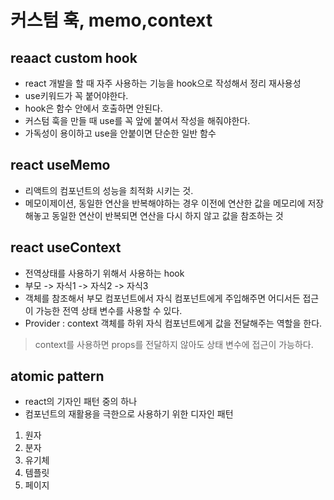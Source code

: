 # 커스텀 훅, memo,context

## reaact custom hook
- react 개발을 할 때 자주 사용하는 기능을 hook으로 작성해서 정리 재사용성
- use키워드가 꼭 붙어야한다.
- hook은 함수 안에서 호출하면 안된다.
- 커스텀 훅을 만들 때 use를 꼭 앞에 붙여서 작성을 해줘야한다.
- 가독성이 용이하고 use을 안붙이면 단순한 일반 함수

## react useMemo
- 리액트의 컴포넌트의 성능을 최적화 시키는 것.
- 메모이제이션, 동일한 연산을 반복해야하는 경우 이전에 연산한 값을 메모리에 저장해놓고 동일한 연산이 반복되면 연산을 다시 하지 않고 값을 참조하는 것

## react useContext
- 전역상태를 사용하기 위해서 사용하는 hook
- 부모 -> 자식1 -> 자식2 -> 자식3
- 객체를 참조해서 부모 컴포넌트에서 자식 컴포넌트에게 주입해주면 어디서든 접근이 가능한 전역 상태 변수를 사용할 수 있다.
- Provider : context 객체를 하위 자식 컴포넌트에게 값을 전달해주는 역할을 한다.
> context를 사용하면 props를 전달하지 않아도 상태 변수에 접근이 가능하다.

## atomic pattern
- react의 기자인 패턴 중의 하나
- 컴포넌트의 재활용을 극한으로 사용하기 위한 디자인 패턴
1. 원자
2. 분자
3. 유기체
4. 템플릿
5. 페이지